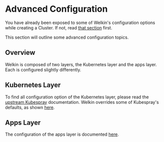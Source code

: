 # Advanced Configuration

You have already been exposed to some of Welkin's configuration options while creating a Cluster. If not, read [that section](on-prem-standard.md) first.

This section will outline some advanced configuration topics.

## Overview

Welkin is composed of two layers, the Kubernetes layer and the apps layer. Each is configured slightly differently.

## Kubernetes Layer

To find all configuration option of the Kubernetes layer, please read the [upstream Kubespray](https://github.com/kubernetes-sigs/kubespray/blob/master/docs/ansible/vars.md) documentation.
Welkin overrides some of Kubespray's defaults, as shown [here](https://github.com/elastisys/compliantkubernetes-kubespray/tree/main/config).

## Apps Layer

The configuration of the apps layer is documented [here](schema/README.md).
